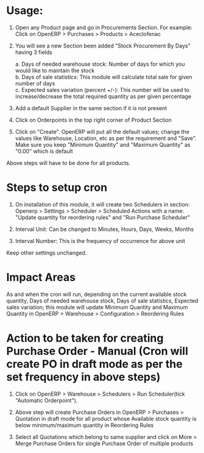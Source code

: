 # Usage:

1. Open any Product page and go in Procurements Section. For example: Click on OpenERP > Purchases > Products > Aceclofenac

2. You will see a new Section been added "Stock Procurement By Days" having 3 fields

	a. Days of needed warehouse stock: Number of days for which you would like to maintain the stock<br />
	b. Days of sale statistics: This module will calculate total sale for given number of days<br />
	c. Expected sales variation (percent +/-): This number will be used to increase/decrease the total required quantity as per given percentage

3. Add a default Supplier in the same section if it is not present

4. Click on Orderpoints in the top right corner of Product Section

5. Click on "Create". OpenERP will put all the default values; change the values like Warehouse, Location, etc as per the requirement and "Save". Make sure you keep "Minimum Quantity" and "Maximum Quantity" as "0.00" which is default

Above steps will have to be done for all products.

# Steps to setup cron

1. On installation of this module, it will create two Schedulers in section: Openerp > Settings > Scheduler > Scheduled Actions with a name: "Update quantity for reordering rules" and "Run Purchase Scheduler"

2. Interval Unit: Can be changed to Minutes, Hours, Days, Weeks, Months

3. Interval Number: This is the frequency of occurrence for above unit

Keep other settings unchanged.

# Impact Areas

As and when the cron will run, depending on the current available stock quantity, Days of needed warehouse stock, Days of sale statistics, Expected sales variation; this module will update Minimum Quantity and Maximum Quantity in OpenERP > Warehouse > Configuration > Reordering Rules

# Action to be taken for creating Purchase Order - Manual (Cron will create PO in draft mode as per the set frequency in above steps)

1. Click on OpenERP > Warehouse > Schedulers > Run Scheduler(tick "Automatic Orderpoint"). 

2. Above step will create Purchase Orders in OpenERP > Purchases > Quotation in draft mode for all product whose Available stock quantity is below minimum/maximum quantity in Reordering Rules

3. Select all Quotations which belong to same supplier and click on More > Merge Purchase Orders for single Purchase Order of multiple products